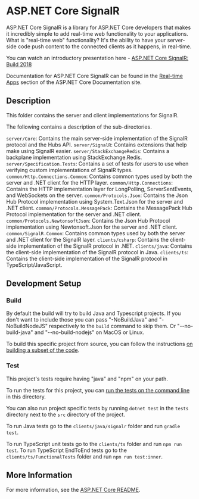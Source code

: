 # ASP.NET Core SignalR

ASP.NET Core SignalR is a library for ASP.NET Core developers that makes it incredibly simple to add real-time web functionality to your applications. What is "real-time web" functionality? It's the ability to have your server-side code push content to the connected clients as it happens, in real-time.

You can watch an introductory presentation here - [ASP.NET Core SignalR: Build 2018](https://www.youtube.com/watch?v=Lws0zOaseIM)

Documentation for ASP.NET Core SignalR can be found in the [Real-time Apps](https://docs.microsoft.com/aspnet/core/signalr/introduction) section of the ASP.NET Core Documentation site.

## Description

This folder contains the server and client implementations for SignalR.

The following contains a description of the sub-directories.

`server/Core`: Contains the main server-side implementation of the SignalR protocol and the Hubs API.
`server/SignalR`: Contains extensions that help make using SignalR easier.
`server/StackExchangeRedis`: Contains a backplane implementation using StackExchange.Redis.
`server/Specification.Tests`: Contains a set of tests for users to use when verifying custom implementations of SignalR types.
`common/Http.Connections.Common`: Contains common types used by both the server and .NET client for the HTTP layer.
`common/Http.Connections`: Contains the HTTP implementation layer for LongPolling, ServerSentEvents, and WebSockets on the server.
`common/Protocols.Json`: Contains the Json Hub Protocol implementation using System.Text.Json for the server and .NET client.
`common/Protocols.MessagePack`: Contains the MessagePack Hub Protocol implementation for the server and .NET client.
`common/Protocols.NewtonsoftJson`: Contains the Json Hub Protocol implementation using Newtonsoft.Json for the server and .NET client.
`common/SignalR.Common`: Contains common types used by both the server and .NET client for the SignalR layer.
`clients/csharp`: Contains the client-side implementation of the SignalR protocol in .NET.
`clients/java`: Contains the client-side implementation of the SignalR protocol in Java.
`clients/ts`: Contains the client-side implementation of the SignalR protocol in TypeScript/JavaScript.

## Development Setup

### Build

By default the build will try to build Java and Typescript projects. If you don't want to include those you can pass "-NoBuildJava" and "-NoBuildNodeJS" respectively to the `build` command to skip them. Or "--no-build-java" and "--no-build-nodejs" on MacOS or Linux.

To build this specific project from source, you can follow the instructions [on building a subset of the code](https://github.com/dotnet/aspnetcore/blob/master/docs/BuildFromSource.md#building-a-subset-of-the-code).

### Test

This project's tests require having "java" and "npm" on your path.

To run the tests for this project, you can [run the tests on the command line](https://github.com/dotnet/aspnetcore/blob/master/docs/BuildFromSource.md#running-tests-on-command-line) in this directory.

You can also run project specific tests by running `dotnet test` in the `tests` directory next to the `src` directory of the project.

To run Java tests go to the `clients/java/signalr` folder and run `gradle test`.

To run TypeScript unit tests go to the `clients/ts` folder and run `npm run test`.
To run TypeScript EndToEnd tests go to the `clients/ts/FunctionalTests` folder and run `npm run test:inner`.

## More Information

For more information, see the [ASP.NET Core README](../../README.md).
